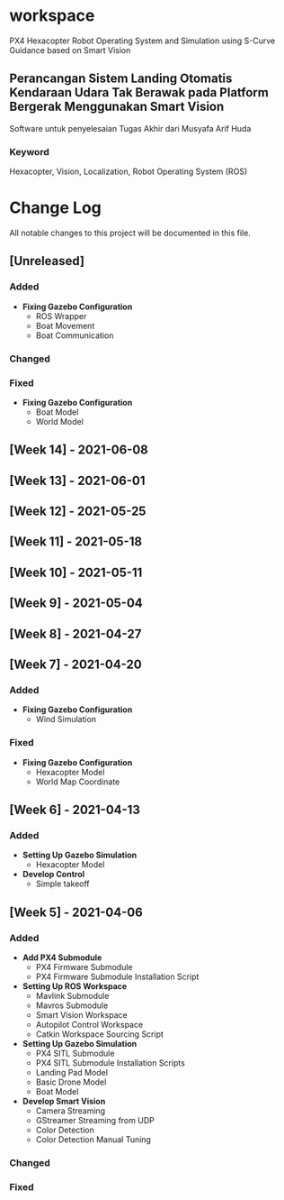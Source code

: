 # workspace
PX4 Hexacopter Robot Operating System and Simulation using S-Curve Guidance based on Smart Vision
## Perancangan Sistem Landing Otomatis Kendaraan Udara Tak Berawak pada Platform Bergerak Menggunakan Smart Vision
Software untuk penyelesaian Tugas Akhir dari Musyafa Arif Huda
### Keyword
Hexacopter, Vision, Localization, Robot Operating System (ROS)


# Change Log
All notable changes to this project will be documented in this file.

## [Unreleased]
### Added
- **Fixing Gazebo Configuration**
  - ROS Wrapper
  - Boat Movement
  - Boat Communication

### Changed

### Fixed
- **Fixing Gazebo Configuration**
  - Boat Model
  - World Model


## [Week 14] - 2021-06-08
## [Week 13] - 2021-06-01
## [Week 12] - 2021-05-25
## [Week 11] - 2021-05-18
## [Week 10] - 2021-05-11
## [Week 9] - 2021-05-04
## [Week 8] - 2021-04-27
## [Week 7] - 2021-04-20
### Added
- **Fixing Gazebo Configuration**
  - Wind Simulation

### Fixed
- **Fixing Gazebo Configuration**
  - Hexacopter Model
  - World Map Coordinate

## [Week 6] - 2021-04-13
### Added
- **Setting Up Gazebo Simulation**
  - Hexacopter Model
- **Develop Control**
  - Simple takeoff

## [Week 5] - 2021-04-06
### Added
- **Add PX4 Submodule**
  - PX4 Firmware Submodule
  - PX4 Firmware Submodule Installation Script
- **Setting Up ROS Workspace**
  - Mavlink Submodule
  - Mavros Submodule
  - Smart Vision Workspace
  - Autopilot Control Workspace
  - Catkin Workspace Sourcing Script
- **Setting Up Gazebo Simulation**
  - PX4 SITL Submodule
  - PX4 SITL Submodule Installation Scripts
  - Landing Pad Model
  - Basic Drone Model
  - Boat Model
- **Develop Smart Vision**
  - Camera Streaming
  - GStreamer Streaming from UDP
  - Color Detection
  - Color Detection Manual Tuning

### Changed

### Fixed
